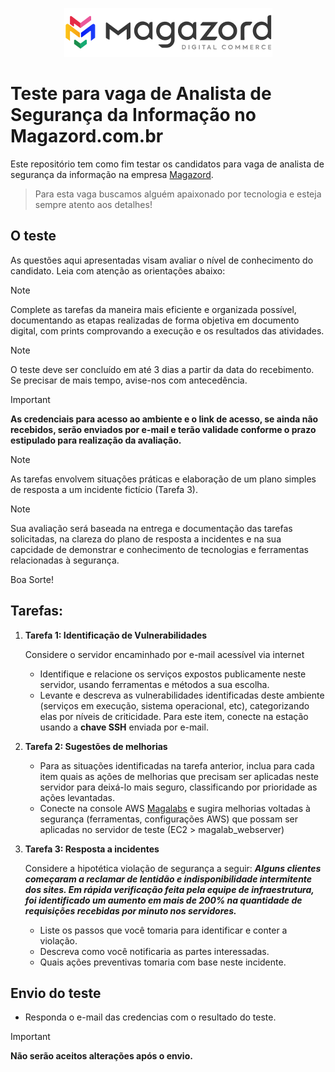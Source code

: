 <div align='center'>
 
![Magazord](LogoMagazord.png)
 
 </div>

# Teste para vaga de Analista de Segurança da Informação no Magazord.com.br
Este repositório tem como fim testar os candidatos para vaga de analista de segurança da informação na empresa [Magazord](https://magazord.com.br).
> Para esta vaga buscamos alguém apaixonado por tecnologia e esteja sempre atento aos detalhes!


## O teste

As questões aqui apresentadas visam avaliar o nível de conhecimento do candidato. Leia com atenção as orientações abaixo:

> [!NOTE]
> Complete as tarefas da maneira mais eficiente e organizada possível, documentando as etapas realizadas de forma objetiva em documento digital, com prints comprovando a execução e os resultados das atividades.

> [!NOTE]
> O teste deve ser concluído em até 3 dias a partir da data do recebimento. Se precisar de mais tempo, avise-nos com antecedência.

 > [!IMPORTANT]
 > **As credenciais para acesso ao ambiente e o link de acesso, se ainda não recebidos, serão enviados por e-mail e terão validade conforme o prazo estipulado para realização da avaliação.**

> [!NOTE]
> As tarefas envolvem situações práticas e elaboração de um plano simples de resposta a um incidente fictício (Tarefa 3).

> [!NOTE]
> Sua avaliação será baseada na entrega e documentação das tarefas solicitadas, na clareza do plano de resposta a incidentes e na sua capcidade de demonstrar e conhecimento de tecnologias e ferramentas relacionadas à segurança.

Boa Sorte!

## Tarefas:

  1. **Tarefa 1: Identificação de Vulnerabilidades**

     Considere o servidor encaminhado por e-mail acessível via internet
     - Identifique e relacione os serviços expostos publicamente neste servidor, usando ferramentas e métodos a sua escolha.
     - Levante e descreva as vulnerabilidades identificadas deste ambiente (serviços em execução, sistema operacional, etc), categorizando elas por níveis de criticidade.
       Para este item, conecte na estação usando a **chave SSH** enviada por e-mail.

  2. **Tarefa 2: Sugestões de melhorias**
     
     - Para as situações identificadas na tarefa anterior, inclua para cada item quais as ações de melhorias que precisam ser aplicadas neste servidor para deixá-lo mais seguro, classificando por prioridade as ações levantadas.
     - Conecte na console AWS [Magalabs](http://magalabs.signin.aws.amazon.com/console) e sugira melhorias voltadas à segurança (ferramentas, configurações AWS) que possam ser aplicadas no servidor de teste (EC2 > magalab_webserver)

  3. **Tarefa 3: Resposta a incidentes**
     
     Considere a hipotética violação de segurança a seguir:
     **_Alguns clientes começaram a reclamar de lentidão e indisponibilidade intermitente dos sites.
     Em rápida verificação feita pela equipe de infraestrutura, foi identificado um aumento em mais de 200% na quantidade de requisições recebidas por minuto nos servidores._**
     - Liste os passos que você tomaria para identificar e conter a violação.
     - Descreva como você notificaria as partes interessadas.
     - Quais ações preventivas tomaria com base neste incidente.
  
## Envio do teste

* Responda o e-mail das credencias com o resultado do teste.

 > [!IMPORTANT]
 > **Não serão aceitos alterações após o envio.**

